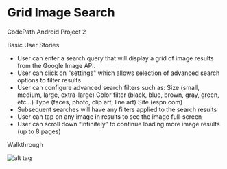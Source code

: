 # Grid Image Search
CodePath Android Project 2


Basic User Stories:
- User can enter a search query that will display a grid of image results from the Google Image API.
- User can click on "settings" which allows selection of advanced search options to filter results
- User can configure advanced search filters such as:
		Size (small, medium, large, extra-large)
		Color filter (black, blue, brown, gray, green, etc...)
		Type (faces, photo, clip art, line art)
		Site (espn.com)
- Subsequent searches will have any filters applied to the search results
- User can tap on any image in results to see the image full-screen
- User can scroll down “infinitely” to continue loading more image results (up to 8 pages)


Walkthrough

![alt tag](walkthrough_V0.gif)